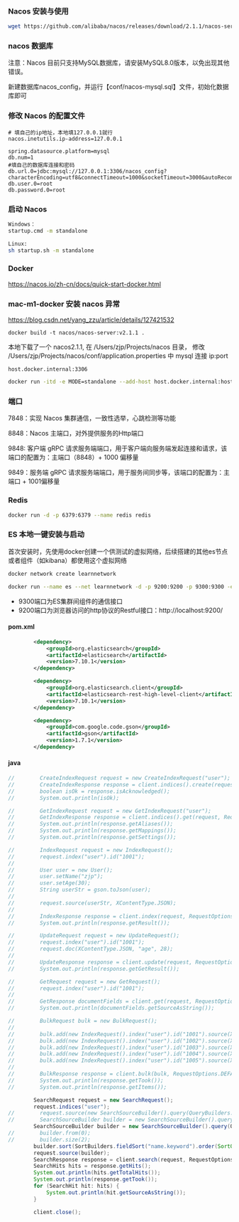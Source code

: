 ### Nacos 安装与使用

```sh
wget https://github.com/alibaba/nacos/releases/download/2.1.1/nacos-server-2.1.1.tar.gz
```

###  nacos 数据库

注意：Nacos 目前只支持MySQL数据库，请安装MySQL8.0版本，以免出现其他错误。

新建数据库nacos_config，并运行【conf/nacos-mysql.sql】文件，初始化数据库即可

###  修改 Nacos 的配置文件

```properties
# 填自己的ip地址，本地填127.0.0.1就行
nacos.inetutils.ip-address=127.0.0.1

spring.datasource.platform=mysql
db.num=1
#填自己的数据库连接和密码
db.url.0=jdbc:mysql://127.0.0.1:3306/nacos_config?characterEncoding=utf8&connectTimeout=1000&socketTimeout=3000&autoReconnect=true&useUnicode=true&useSSL=false&serverTimezone=UTC
db.user.0=root
db.password.0=root
```

###  启动 Nacos

```sh
Windows：
startup.cmd -m standalone

Linux: 
sh startup.sh -m standalone
```

### Docker

https://nacos.io/zh-cn/docs/quick-start-docker.html

### mac-m1-docker 安装 nacos 异常

https://blog.csdn.net/yang_zzu/article/details/127421532

```
docker build -t nacos/nacos-server:v2.1.1 .
```

本地下载了一个 nacos2.1.1,  在 /Users/zjp/Projects/nacos 目录， 修改 /Users/zjp/Projects/nacos/conf/application.properties 中 mysql 连接 ip:port

```properties
host.docker.internal:3306
```



```sh
docker run -itd -e MODE=standalone --add-host host.docker.internal:host-gateway -p 8848:8848 -p 9848:9848 -m 2048m --memory-swap=2312m -v /Users/zjp/Projects/nacos/conf/application.properties:/home/nacos/conf/application.properties --name nacos nacos-server:v2.1.1
```

### 端口

7848：实现 Nacos 集群通信，一致性选举，心跳检测等功能

8848：Nacos 主端口，对外提供服务的Http端口

9848:   客户端 gRPC 请求服务端端口，用于客户端向服务端发起连接和请求，该端口的配置为：主端口（8848）+ 1000 偏移量

9849：服务端 gRPC 请求服务端端口，用于服务间同步等，该端口的配置为：主端口 + 1001偏移量



### Redis

```sh
docker run -d -p 6379:6379 --name redis redis
```



### ES 本地一键安装与启动

首次安装时，先使用docker创建一个供测试的虚拟网络，后续搭建的其他es节点或者组件（如kibana）都使用这个虚拟网络

```sh
docker network create learnnetwork
```

```sh
docker run --name es --net learnnetwork -d -p 9200:9200 -p 9300:9300 -e "discovery.type=single-node" arm64v8/elasticsearch:7.10.1
```

- 9300端口为ES集群间组件的通信接口
- 9200端口为浏览器访问的http协议的Restful接口：http://localhost:9200/



#### pom.xml

```xml
        <dependency>
            <groupId>org.elasticsearch</groupId>
            <artifactId>elasticsearch</artifactId>
            <version>7.10.1</version>
        </dependency>

        <dependency>
            <groupId>org.elasticsearch.client</groupId>
            <artifactId>elasticsearch-rest-high-level-client</artifactId>
            <version>7.10.1</version>
        </dependency>

        <dependency>
            <groupId>com.google.code.gson</groupId>
            <artifactId>gson</artifactId>
            <version>1.7.1</version>
        </dependency>
```



#### java

```java
//        CreateIndexRequest request = new CreateIndexRequest("user");
//        CreateIndexResponse response = client.indices().create(request, RequestOptions.DEFAULT);
//        boolean isOk = response.isAcknowledged();
//        System.out.println(isOk);

//        GetIndexRequest request = new GetIndexRequest("user");
//        GetIndexResponse response = client.indices().get(request, RequestOptions.DEFAULT);
//        System.out.println(response.getAliases());
//        System.out.println(response.getMappings());
//        System.out.println(response.getSettings());

//        IndexRequest request = new IndexRequest();
//        request.index("user").id("1001");
//
//        User user = new User();
//        user.setName("zjp");
//        user.setAge(30);
//        String userStr = gson.toJson(user);
//
//        request.source(userStr, XContentType.JSON);
//
//        IndexResponse response = client.index(request, RequestOptions.DEFAULT);
//        System.out.println(response.getResult());

//        UpdateRequest request = new UpdateRequest();
//        request.index("user").id("1001");
//        request.doc(XContentType.JSON, "age", 28);
//
//        UpdateResponse response = client.update(request, RequestOptions.DEFAULT);
//        System.out.println(response.getGetResult());

//        GetRequest request = new GetRequest();
//        request.index("user").id("1001");
//
//        GetResponse documentFields = client.get(request, RequestOptions.DEFAULT);
//        System.out.println(documentFields.getSourceAsString());

//        BulkRequest bulk = new BulkRequest();
//
//        bulk.add(new IndexRequest().index("user").id("1001").source(XContentType.JSON, "name", "zjp"));
//        bulk.add(new IndexRequest().index("user").id("1002").source(XContentType.JSON, "name", "zjp1"));
//        bulk.add(new IndexRequest().index("user").id("1003").source(XContentType.JSON, "name", "zjp2"));
//        bulk.add(new IndexRequest().index("user").id("1004").source(XContentType.JSON, "name", "zjp3"));
//        bulk.add(new IndexRequest().index("user").id("1005").source(XContentType.JSON, "name", "zjp4"));
//
//        BulkResponse response = client.bulk(bulk, RequestOptions.DEFAULT);
//        System.out.println(response.getTook());
//        System.out.println(response.getItems());

        SearchRequest request = new SearchRequest();
        request.indices("user");
//        request.source(new SearchSourceBuilder().query(QueryBuilders.matchAllQuery()));
//        SearchSourceBuilder builder = new SearchSourceBuilder().query(QueryBuilders.termQuery("name", "zjp"));
        SearchSourceBuilder builder = new SearchSourceBuilder().query(QueryBuilders.matchAllQuery());
//        builder.from(0);
//        builder.size(2);
        builder.sort(SortBuilders.fieldSort("name.keyword").order(SortOrder.DESC));
        request.source(builder);
        SearchResponse response = client.search(request, RequestOptions.DEFAULT);
        SearchHits hits = response.getHits();
        System.out.println(hits.getTotalHits());
        System.out.println(response.getTook());
        for (SearchHit hit: hits) {
            System.out.println(hit.getSourceAsString());
        }

        client.close();
```

